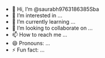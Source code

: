 - 👋 Hi, I’m @saurabh9763186385Sba
- 👀 I’m interested in ...
- 🌱 I’m currently learning ...
- 💞️ I’m looking to collaborate on ...
- 📫 How to reach me ...
- 😄 Pronouns: ...
- ⚡ Fun fact: ...

<!---
saurabh9763186385Sba/saurabh9763186385Sba is a ✨ special ✨ repository because its `README.md` (this file) appears on your GitHub profile.
You can click the Preview link to take a look at your changes.
--->
